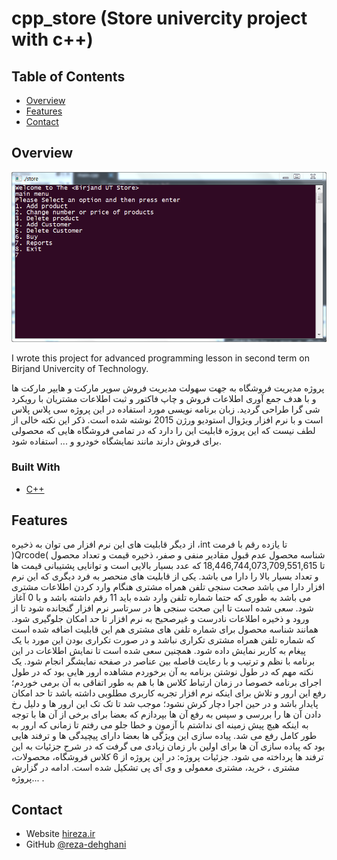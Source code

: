 # cpp_store (Store univercity project with c++)

<!-- TABLE OF CONTENTS -->

## Table of Contents

- [Overview](#overview)
- [Features](#features)
- [Contact](#contact)

<!-- OVERVIEW -->

## Overview

![screenshot](https://raw.githubusercontent.com/reza-dehghani/cpp_store/main/Capture.PNG)

I wrote this project for advanced programming lesson in second term on Birjand Univercity of Technology.

پروژه مدیریت فروشگاه به جهت سهولت مدیریت فروش
سوپر مارکت و هایپر مارکت ها و با هدف جمع آوری
اطلاعات فروش و چاپ فاکتور و ثبت اطلاعات مشتریان
با رویکرد شی گرا طراحی گردید.
زبان برنامه نویسی مورد استفاده در این پروژه سی
پلاس پلاس است و با نرم افزار ویژوال استودیو ورژن
2015 نوشته شده است.
ذکر این نکته خالی از لطف نیست که این پروژه قابلیت
این را دارد که در تمامی فروشگاه هایی که محصولی
برای فروش دارند مانند نمایشگاه خودرو و ... استفاده
شود.

### Built With

<!-- This section should list any major frameworks that you built your project using. Here are a few examples.-->

- [C++](https://www.cplusplus.com/)


## Features
از دیگر قابلیت های این نرم افزار می توان به ذخیره
،int تا یازده رقم با فرمت )Qrcode( شناسه محصول
عدم قبول مقادیر منفی و صفر، ذخیره قیمت و تعداد
محصول تا 18,446,744,073,709,551,615 که عدد
بسیار بالایی است و توانایی پشتیبانی قیمت ها و
تعداد بسیار بالا را دارا می باشد.
یکی از قابلیت های منحصر به فرد دیگری که این نرم
افزار دارا می باشد صحت سنجی تلفن همراه مشتری
هنگام وارد کردن اطلاعات مشتری می باشد به طوری
که حتما شماره تلفن وارد شده باید 11 رقم داشته
باشد و با 0 آغاز شود. سعی شده است تا این صحت
سنجی ها در سرتاسر نرم افزار گنجانده شود تا از ورود
و ذخیره اطلاعات نادرست و غیرصحیح به نرم افزار تا حد
امکان جلوگیری شود.
همانند شناسه محصول برای شماره تلفن های
مشتری هم این قابلیت اضافه شده است که شماره
تلفن همراه مشتری تکراری نباشد و در صورت تکراری
بودن این مورد با یک پیغام به کاربر نمایش داده شود.
همچنین سعی شده است تا نمایش اطلاعات در این
برنامه با نظم و ترتیب و با رعایت فاصله بین عناصر در
صفحه نمایشگر انجام شود.
یک نکته مهم که در طول نوشتن برنامه به آن برخوردم
مشاهده ارور هایی بود که در طول اجرای برنامه خصوصا
در زمان ارتباط کلاس ها با هم به طور اتفاقی به آن
برمی خوردم؛ رفع این ارور و تلاش برای اینکه نرم افزار
تجربه کاربری مطلوبی داشته باشد تا حد امکان پایدار
باشد و در حین اجرا دچار کرش نشود؛ موجب شد تا تک
تک این ارور ها و دلیل رخ دادن آن ها را بررسی و سپس
به رفع آن ها بپردازم که بعضا برای برخی از آن ها با
توجه به اینکه هیچ پیش زمینه ای نداشتم با آزمون و
خطا جلو می رفتم تا زمانی که ارور به طور کامل رفع
می شد.
پیاده سازی این ویژگی ها بعضا دارای پیچیدگی ها و
ترفند هایی بود که پیاده سازی آن ها برای اولین بار
زمان زیادی می گرفت که در شرح جزئیات به این ترفند
ها پرداخته می شود.
جزئیات پروژه:
در این پروژه از 6 کلاس فروشگاه، محصولات، مشتری ،
خرید، مشتری معمولی و وی آی پی تشکیل شده
است.
ادامه در گزارش پروژه... .

## Contact

- Website [hireza.ir](https://hireza.ir)
- GitHub [@reza-dehghani](https://github.com/reza-dehghani)
